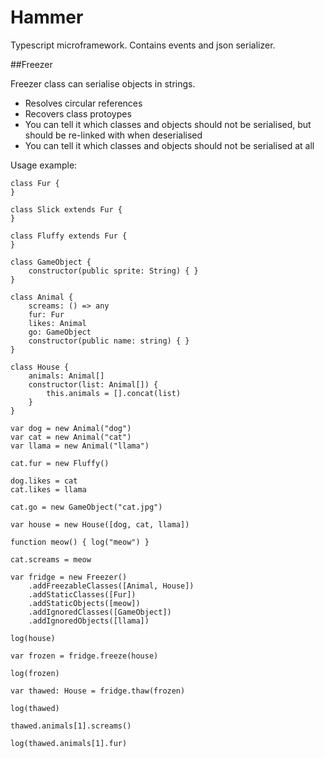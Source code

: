 # Hammer
Typescript microframework. Contains events and json serializer.

##Freezer

Freezer class can serialise objects in strings. 

* Resolves circular references
* Recovers class protoypes
* You can tell it which classes and objects should not be serialised, but should be re-linked with when deserialised
* You can tell it which classes and objects should not be serialised at all

Usage example:

    class Fur {
    }

    class Slick extends Fur {
    }

    class Fluffy extends Fur {
    }

    class GameObject {
        constructor(public sprite: String) { }
    }

    class Animal {
        screams: () => any
        fur: Fur
        likes: Animal
        go: GameObject
        constructor(public name: string) { }
    }

    class House {
        animals: Animal[]
        constructor(list: Animal[]) {
            this.animals = [].concat(list)
        }
    }

    var dog = new Animal("dog")
    var cat = new Animal("cat")
    var llama = new Animal("llama")

    cat.fur = new Fluffy()

    dog.likes = cat
    cat.likes = llama

    cat.go = new GameObject("cat.jpg")

    var house = new House([dog, cat, llama])

    function meow() { log("meow") }

    cat.screams = meow    

    var fridge = new Freezer()
        .addFreezableClasses([Animal, House])
        .addStaticClasses([Fur])
        .addStaticObjects([meow])
        .addIgnoredClasses([GameObject])
        .addIgnoredObjects([llama])

    log(house)

    var frozen = fridge.freeze(house)

    log(frozen)

    var thawed: House = fridge.thaw(frozen)

    log(thawed)

    thawed.animals[1].screams()

    log(thawed.animals[1].fur)

